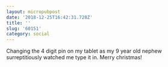 ```yaml
---
layout: micropubpost
date: '2018-12-25T16:42:31.728Z'
title: ''
slug: '60151'
category: social
---
```

Changing the 4 digit pin on my tablet as my 9 year old nephew surreptitiously watched me type it in. Merry christmas!
